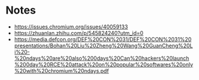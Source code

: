 # Notes

- <https://issues.chromium.org/issues/40059133>
- <https://zhuanlan.zhihu.com/p/545824240?utm_id=0>
- <https://media.defcon.org/DEF%20CON%2031/DEF%20CON%2031%20presentations/Bohan%20Liu%20Zheng%20Wang%20GuanCheng%20Li%20-%20ndays%20are%20also%200days%20Can%20hackers%20launch%200day%20RCE%20attack%20on%20popular%20softwares%20only%20with%20chromium%20ndays.pdf>
